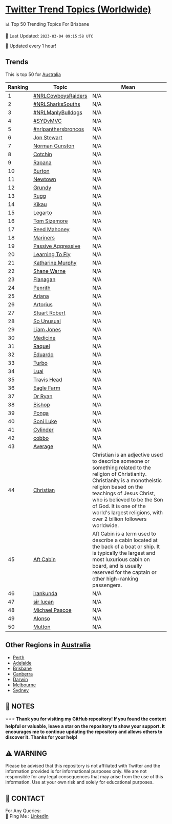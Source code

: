 [Twitter Trend Topics (Worldwide)](https://github.com/ErcinDedeoglu/Twitter-Trend-Topics)
==========


📊 Top 50 Trending Topics For Brisbane

📆 Last Updated: `2023-03-04 09:15:58 UTC`

🔧 Updated every 1 hour!


## Trends

This is top 50 for [Australia](</Australia>)

| Ranking | Topic | Mean |
| ------- | ------------ | ------------ |
| 1 | [#NRLCowboysRaiders](http://twitter.com/search?q=%23NRLCowboysRaiders) | N/A |
| 2 | [#NRLSharksSouths](http://twitter.com/search?q=%23NRLSharksSouths) | N/A |
| 3 | [#NRLManlyBulldogs](http://twitter.com/search?q=%23NRLManlyBulldogs) | N/A |
| 4 | [#SYDvMVC](http://twitter.com/search?q=%23SYDvMVC) | N/A |
| 5 | [#nrlpanthersbroncos](http://twitter.com/search?q=%23nrlpanthersbroncos) | N/A |
| 6 | [Jon Stewart](http://twitter.com/search?q=Jon+Stewart) | N/A |
| 7 | [Norman Gunston](http://twitter.com/search?q=Norman+Gunston) | N/A |
| 8 | [Cotchin](http://twitter.com/search?q=Cotchin) | N/A |
| 9 | [Rapana](http://twitter.com/search?q=Rapana) | N/A |
| 10 | [Burton](http://twitter.com/search?q=Burton) | N/A |
| 11 | [Newtown](http://twitter.com/search?q=Newtown) | N/A |
| 12 | [Grundy](http://twitter.com/search?q=Grundy) | N/A |
| 13 | [Rugg](http://twitter.com/search?q=Rugg) | N/A |
| 14 | [Kikau](http://twitter.com/search?q=Kikau) | N/A |
| 15 | [Legarto](http://twitter.com/search?q=Legarto) | N/A |
| 16 | [Tom Sizemore](http://twitter.com/search?q=Tom+Sizemore) | N/A |
| 17 | [Reed Mahoney](http://twitter.com/search?q=Reed+Mahoney) | N/A |
| 18 | [Mariners](http://twitter.com/search?q=Mariners) | N/A |
| 19 | [Passive Aggressive](http://twitter.com/search?q=Passive+Aggressive) | N/A |
| 20 | [Learning To Fly](http://twitter.com/search?q=Learning+To+Fly) | N/A |
| 21 | [Katharine Murphy](http://twitter.com/search?q=Katharine+Murphy) | N/A |
| 22 | [Shane Warne](http://twitter.com/search?q=Shane+Warne) | N/A |
| 23 | [Flanagan](http://twitter.com/search?q=Flanagan) | N/A |
| 24 | [Penrith](http://twitter.com/search?q=Penrith) | N/A |
| 25 | [Ariana](http://twitter.com/search?q=Ariana) | N/A |
| 26 | [Artorius](http://twitter.com/search?q=Artorius) | N/A |
| 27 | [Stuart Robert](http://twitter.com/search?q=Stuart+Robert) | N/A |
| 28 | [So Unusual](http://twitter.com/search?q=So+Unusual) | N/A |
| 29 | [Liam Jones](http://twitter.com/search?q=Liam+Jones) | N/A |
| 30 | [Medicine](http://twitter.com/search?q=Medicine) | N/A |
| 31 | [Raquel](http://twitter.com/search?q=Raquel) | N/A |
| 32 | [Eduardo](http://twitter.com/search?q=Eduardo) | N/A |
| 33 | [Turbo](http://twitter.com/search?q=Turbo) | N/A |
| 34 | [Luai](http://twitter.com/search?q=Luai) | N/A |
| 35 | [Travis Head](http://twitter.com/search?q=Travis+Head) | N/A |
| 36 | [Eagle Farm](http://twitter.com/search?q=Eagle+Farm) | N/A |
| 37 | [Dr Ryan](http://twitter.com/search?q=Dr+Ryan) | N/A |
| 38 | [Bishop](http://twitter.com/search?q=Bishop) | N/A |
| 39 | [Ponga](http://twitter.com/search?q=Ponga) | N/A |
| 40 | [Soni Luke](http://twitter.com/search?q=Soni+Luke) | N/A |
| 41 | [Cylinder](http://twitter.com/search?q=Cylinder) | N/A |
| 42 | [cobbo](http://twitter.com/search?q=cobbo) | N/A |
| 43 | [Average](http://twitter.com/search?q=Average) | N/A |
| 44 | [Christian](http://twitter.com/search?q=Christian) | Christian is an adjective used to describe someone or something related to the religion of Christianity. Christianity is a monotheistic religion based on the teachings of Jesus Christ, who is believed to be the Son of God. It is one of the world's largest religions, with over 2 billion followers worldwide. |
| 45 | [Aft Cabin](http://twitter.com/search?q=Aft+Cabin) | Aft Cabin is a term used to describe a cabin located at the back of a boat or ship. It is typically the largest and most luxurious cabin on board, and is usually reserved for the captain or other high-ranking passengers. |
| 46 | [irankunda](http://twitter.com/search?q=irankunda) | N/A |
| 47 | [sir lucan](http://twitter.com/search?q=sir+lucan) | N/A |
| 48 | [Michael Pascoe](http://twitter.com/search?q=Michael+Pascoe) | N/A |
| 49 | [Alonso](http://twitter.com/search?q=Alonso) | N/A |
| 50 | [Mutton](http://twitter.com/search?q=Mutton) | N/A |



## Other Regions in [Australia](</Australia>)

* [Perth](</Australia/Perth.md>)
* [Adelaide](</Australia/Adelaide.md>)
* [Brisbane](</Australia/Brisbane.md>)
* [Canberra](</Australia/Canberra.md>)
* [Darwin](</Australia/Darwin.md>)
* [Melbourne](</Australia/Melbourne.md>)
* [Sydney](</Australia/Sydney.md>)



## 📝 NOTES

⭐⭐⭐ **Thank you for visiting my GitHub repository! If you found the content helpful or valuable, leave a star on the repository to show your support. It encourages me to continue updating the repository and allows others to discover it. Thanks for your help!**


## ⚠️ WARNING

Please be advised that this repository is not affiliated with Twitter and the information provided is for informational purposes only. We are not responsible for any legal consequences that may arise from the use of this information. Use at your own risk and solely for educational purposes.


## 📨 CONTACT

 For Any Queries:  
            🏓 Ping Me : [LinkedIn](https://www.linkedin.com/in/ercindedeoglu/)
